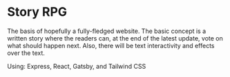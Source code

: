 # Story RPG
The basis of hopefully a fully-fledged website. The basic concept is a written story where the readers can, at the end of the latest update, vote on what should happen next. 
Also, there will be text interactivity and effects over the text. 

Using: Express, React, Gatsby, and Tailwind CSS